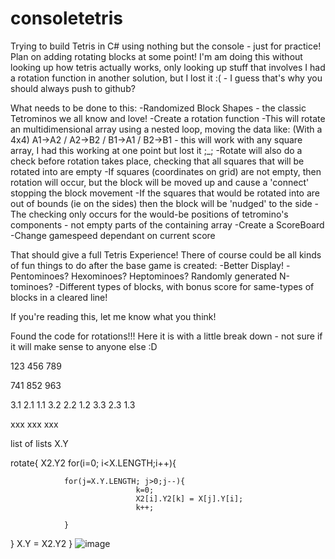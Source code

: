 # consoletetris
Trying to build Tetris in C# using nothing but the console - just for practice! Plan on adding rotating blocks at some point!
I'm am doing this without looking up how tetris actually works, only looking up stuff that involves 
I had a rotation function in another solution, but I lost it :( - I guess that's why you should always push to github?

What needs to be done to this:
-Randomized Block Shapes - the classic Tetrominos we all know and love!
-Create a rotation function
  -This will rotate an multidimensional array using a nested loop, moving the data like:
    (With a 4x4) A1->A2 / A2->B2 / B1->A1 / B2->B1 - this will work with any square array, I had this working at one point but lost it ;_;
  -Rotate will also do a check before rotation takes place, checking that all squares that will be rotated into are empty
    -If squares (coordinates on grid) are not empty, then rotation will occur, but the block will be moved up and cause a 'connect' stopping the block movement
    -If the squares that would be rotated into are out of bounds (ie on the sides) then the block will be 'nudged' to the side
    -The checking only occurs for the would-be positions of tetromino's components - not empty parts of the containing array
 -Create a ScoreBoard
 -Change gamespeed dependant on current score
 
 That should give a full Tetris Experience! There of course could be all kinds of fun things to do after the base game is created:
  -Better Display!
  -Pentominoes? Hexominoes? Heptominoes? Randomly generated N-tominoes?
  -Different types of blocks, with bonus score for same-types of blocks in a cleared line!
  
If you're reading this, let me know what you think!


Found the code for rotations!!! Here it is with a little break down - not sure if it will make sense to anyone else :D

123
456
789
 
741
852
963
 
3.1 2.1 1.1
3.2 2.2 1.2
3.3 2.3 1.3
 
 
xxx
xxx
xxx
 
list of lists
X.Y
 
rotate{
X2.Y2
for(i=0; i<X.LENGTH;i++){
               
                for(j=X.Y.LENGTH; j>0;j--){
                                k=0;
                                X2[i].Y2[k] = X[j].Y[i];
                                k++;
                               
                }
 
}
X.Y = X2.Y2
}
![image](https://user-images.githubusercontent.com/19919293/181682479-386b2afa-4f4d-4f11-8f78-52d1b1ab59a3.png)
